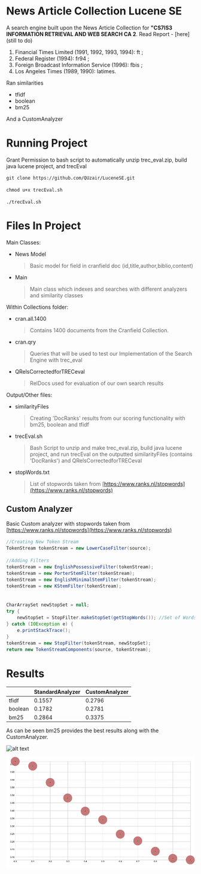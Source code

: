 # News Article Collection Lucene SE

A search engine built upon the News Article Collection for  **"CS7IS3 INFORMATION RETRIEVAL AND WEB SEARCH CA 2**. 
Read Report - [here] (still to do)

1. Financial Times Limited (1991, 1992, 1993, 1994): ft ;
2. Federal Register (1994): fr94 ;
3. Foreign Broadcast Information Service (1996): fbis ;
4. Los Angeles Times (1989, 1990): latimes.

Ran similarities
- tfidf
- boolean
- bm25 

And a CustomAnalyzer

# Running Project
Grant Permission to bash script to automatically unzip trec_eval.zip, build java lucene project, and trecEval 
```
git clone https://github.com/QUzair/LuceneSE.git

chmod u+x trecEval.sh

./trecEval.sh
```


# Files In Project

Main Classes:
- News Model
	> Basic model for field in cranfield doc (id,title,author,biblio,content)
- Main
	> Main class which indexes and searches with different analyzers and similarity classes
	
Within Collections folder:
- cran.all.1400
	> Contains 1400 documents from the Cranfield Collection.
- cran.qry
	> Queries that will be used to test our Implementation of the Search Engine with trec_eval
- QRelsCorrectedforTRECeval
	> RelDocs used for evaluation of our own search results 
	
 Output/Other files:
 - similarityFiles
	> Creating 'DocRanks' results from our scoring functionality with bm25, boolean and tfidf
- trecEval.sh
	> Bash Script to unzip and make trec_eval.zip, build java lucene project, and run trecEval on the outputted similarityFiles (contains 'DocRanks') and QRelsCorrectedforTRECeval
- stopWords.txt
	> List of stopwords taken from [https://www.ranks.nl/stopwords](https://www.ranks.nl/stopwords) 


## Custom Analyzer

Basic Custom analyzer with  stopwords taken from [https://www.ranks.nl/stopwords](https://www.ranks.nl/stopwords) 
```java
//Creating New Token Stream  
TokenStream tokenStream = new LowerCaseFilter(source);  
  
//Adding Filters  
tokenStream = new EnglishPossessiveFilter(tokenStream);  
tokenStream = new PorterStemFilter(tokenStream);  
tokenStream = new EnglishMinimalStemFilter(tokenStream);  
tokenStream = new KStemFilter(tokenStream);  
  
  
CharArraySet newStopSet = null;  
try {  
    newStopSet = StopFilter.makeStopSet(getStopWords()); //Set of Words from ranks.nl/stopwords
} catch (IOException e) {  
    e.printStackTrace();  
}  
tokenStream = new StopFilter(tokenStream, newStopSet);  
return new TokenStreamComponents(source, tokenStream);
```
# Results

|                |StandardAnalyzer                          |CustomAnalyzer                         |
|----------------|-------------------------------|-----------------------------|
|tfidf|0.1557            | 0.2796           |
|boolean          | 0.1782            | 0.2781            |
|bm25          |0.2864|0.3375|


As can be seen bm25 provides the best results along with the CustomAnalyzer.

![alt text][eq]

[eq]: https://wikimedia.org/api/rest_v1/media/math/render/svg/43e5c609557364f7836b6b2f4cd8ea41deb86a96

![alt text][graph]

[graph]: https://github.com/QUzair/LuceneSE/blob/master/rec_precision.png?raw=true


